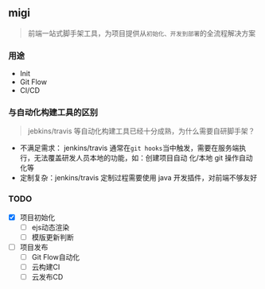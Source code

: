 ## migi

> 前端一站式脚手架工具，为项目提供从`初始化、开发到部署`的全流程解决方案

### 用途

- Init
- Git Flow
- CI/CD

### 与自动化构建工具的区别

> jebkins/travis 等自动化构建工具已经十分成熟，为什么需要自研脚手架？

- 不满足需求： jenkins/travis 通常在`git hooks`当中触发，需要在服务端执行，无法覆盖研发人员本地的功能，如：创建项目自动
  化/本地 git 操作自动化等
- 定制复杂：jenkins/travis 定制过程需要使用 java 开发插件，对前端不够友好

### TODO
- [x] 项目初始化
  - [ ] ejs动态渲染
  - [ ] 模版更新判断
- [ ] 项目发布
  - [ ] Git Flow自动化
  - [ ] 云构建CI
  - [ ] 云发布CD

<!-- 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 -->



